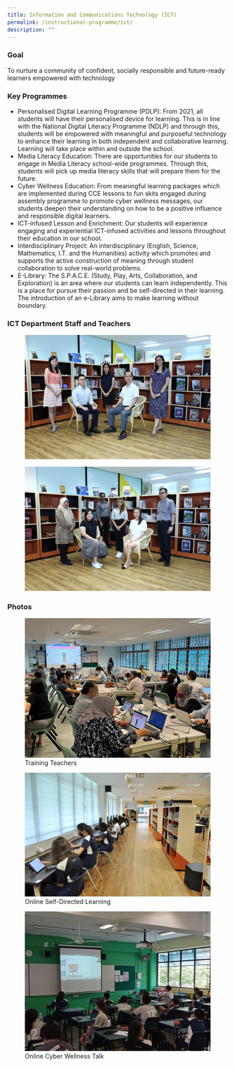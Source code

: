 ```yaml
---
title: Information and Communications Technology (ICT)
permalink: /instructional-programme/ict/
description: ""
---
```

### Goal

To nurture a community of confident, socially responsible and future-ready learners empowered with technology

### Key Programmes

* Personalised Digital Learning Programme (PDLP): From 2021, all students will have their personalised device for learning. This is in line with the National Digital Literacy Programme (NDLP) and through this, students will be empowered with meaningful and purposeful technology to enhance their learning in both independent and collaborative learning. Learning will take place within and outside the school.
* Media Literacy Education: There are opportunities for our students to engage in Media Literacy school-wide programmes. Through this, students will pick up media literacy skills that will prepare them for the future.
* Cyber Wellness Education: From meaningful learning packages which are implemented during CCE lessons to fun skits engaged during assembly programme to promote cyber wellness messages, our students deepen their understanding on how to be a positive influence and responsible digital learners.
* ICT-infused Lesson and Enrichment: Our students will experience engaging and experiential ICT-infused activities and lessons throughout their education in our school.
* Interdisciplinary Project: An interdisciplinary (English, Science, Mathematics, I.T. and the Humanities) activity which promotes and supports the active construction of meaning through student collaboration to solve real-world problems.
* E-Library: The S.P.A.C.E. (Study, Play, Arts, Collaboration, and Exploration) is an area where our students can learn independently. This is a place for pursue their passion and be self-directed in their learning. The introduction of an e-Library aims to make learning without boundary.


### ICT Department Staff and Teachers
<figure><img src=/images/IP/ICT/ICT1.png></figure>

<figure><img src=/images/IP/ICT/ICT2.png></figure>




### Photos
<figure><img src=/images/IP/ICT/Nearpod%20Training.jpeg><figcaption>Training Teachers</figcaption></figure>

<figure><img src=/images/IP/ICT/Photo_2-Online-Self-Directed-Learning.jpg><figcaption>Online Self-Directed Learning</figcaption></figure>

<figure><img src=/images/IP/ICT/Photo_3-Online-Cyber-Wellness-Talk.jpg><figcaption>Online Cyber Wellness Talk</figcaption></figure>




